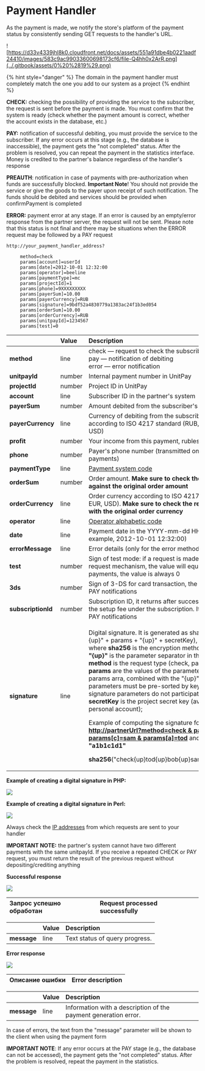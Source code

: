 # Payment Handler

As the payment is made, we notify the store's platform of the payment status by consistently sending GET requests to the handler's URL.

![https://d33v4339jhl8k0.cloudfront.net/docs/assets/551a91dbe4b0221aadf24410/images/583c9ac99033600698173cf6/file-Q4hh0x2ArR.png](../.gitbook/assets/0%20%2819%29.png)

{% hint style="danger" %}
The domain in the payment handler must completely match the one you add to our system as a project
{% endhint %}

**CHECK:** checking the possibility of providing the service to the subscriber, the request is sent before the payment is made. You must confirm that the system is ready \(check whether the payment amount is correct, whether the account exists in the database, etc.\)

**PAY:** notification of successful debiting, you must provide the service to the subscriber. If any error occurs at this stage \(e.g., the database is inaccessible\), the payment gets the "not completed" status. After the problem is resolved, you can repeat the payment in the statistics interface. Money is credited to the partner's balance regardless of the handler's response

**PREAUTH**: notification in case of payments with pre-authorization when funds are successfully blocked. **Important Note**! You should not provide the service or give the goods to the payer upon receipt of such notification. The funds should be debited and services should be provided when confirmPayment is completed

**ERROR:** payment error at any stage. If an error is caused by an empty/error response from the partner server, the request will not be sent. Please note that this status is not final and there may be situations when the ERROR request may be followed by a PAY request

```text
http://your_payment_handler_address?

     method=check 
     params[account]=userId 
     params[date]=2012-10-01 12:32:00 
     params[operator]=beeline 
     params[paymentType]=mc 
     params[projectId]=1 
     params[phone]=9XXXXXXXXX 
     params[payerSum]=10.00 
     params[payerCurrency]=RUB 
     params[signature]=9bdf52a4830779a1383ac24f1b3ed054 
     params[orderSum]=10.00 
     params[orderCurrency]=RUB 
     params[unitpayId]=1234567 
     params[test]=0
```

<table>
  <thead>
    <tr>
      <th style="text-align:left"></th>
      <th style="text-align:left"><b>Value</b>
      </th>
      <th style="text-align:left"><b>Description</b>
      </th>
    </tr>
  </thead>
  <tbody>
    <tr>
      <td style="text-align:left"><b>method</b>
      </td>
      <td style="text-align:left">line</td>
      <td style="text-align:left">check &#x2014; request to check the subscriber&apos;s status
        <br />pay &#x2014; notification of debiting
        <br />error &#x2014; error notification</td>
    </tr>
    <tr>
      <td style="text-align:left"><b>unitpayId</b>
      </td>
      <td style="text-align:left">number</td>
      <td style="text-align:left">Internal payment number in UnitPay</td>
    </tr>
    <tr>
      <td style="text-align:left"><b>projectId</b>
      </td>
      <td style="text-align:left">number</td>
      <td style="text-align:left">Project ID in UnitPay</td>
    </tr>
    <tr>
      <td style="text-align:left"><b>account</b>
      </td>
      <td style="text-align:left">line</td>
      <td style="text-align:left">Subscriber ID in the partner&apos;s system</td>
    </tr>
    <tr>
      <td style="text-align:left"><b>payerSum</b>
      </td>
      <td style="text-align:left">number</td>
      <td style="text-align:left">Amount debited from the subscriber&apos;s account</td>
    </tr>
    <tr>
      <td style="text-align:left"><b>payerCurrency</b>
      </td>
      <td style="text-align:left">line</td>
      <td style="text-align:left">Currency of debiting from the subscriber&apos;s account according to ISO
        4217 standard (RUB, UAH, BYN, EUR, USD)</td>
    </tr>
    <tr>
      <td style="text-align:left"><b>profit</b>
      </td>
      <td style="text-align:left">number</td>
      <td style="text-align:left">Your income from this payment, rubles</td>
    </tr>
    <tr>
      <td style="text-align:left"><b>phone</b>
      </td>
      <td style="text-align:left">number</td>
      <td style="text-align:left">Payer&apos;s phone number (transmitted only for mobile payments)</td>
    </tr>
    <tr>
      <td style="text-align:left"><b>paymentType</b>
      </td>
      <td style="text-align:left">line</td>
      <td style="text-align:left"><a href="../book-of-reference/payment-system-codes.md">Payment system code</a>
      </td>
    </tr>
    <tr>
      <td style="text-align:left"><b>orderSum</b>
      </td>
      <td style="text-align:left">number</td>
      <td style="text-align:left">Order amount. <b>Make sure to check the received value against the original order amount</b>
      </td>
    </tr>
    <tr>
      <td style="text-align:left"><b>orderCurrency</b>
      </td>
      <td style="text-align:left">line</td>
      <td style="text-align:left">Order currency according to ISO 4217 (RUB, UAH, BYN, EUR, USD). <b>Make sure to check the received value with the original order currency</b>
      </td>
    </tr>
    <tr>
      <td style="text-align:left"><b>operator</b>
      </td>
      <td style="text-align:left">line</td>
      <td style="text-align:left"><a href="../book-of-reference/operator-codes.md">Operator alphabetic code</a>
      </td>
    </tr>
    <tr>
      <td style="text-align:left"><b>date</b>
      </td>
      <td style="text-align:left">line</td>
      <td style="text-align:left">Payment date in the YYYY-mm-dd HH:ii:ss format (for example, 2012-10-01
        12:32:00)</td>
    </tr>
    <tr>
      <td style="text-align:left"><b>errorMessage</b>
      </td>
      <td style="text-align:left">line</td>
      <td style="text-align:left">Error details (only for the error method)</td>
    </tr>
    <tr>
      <td style="text-align:left"><b>test</b>
      </td>
      <td style="text-align:left">number</td>
      <td style="text-align:left">Sign of test mode: if a request is made using the test request mechanism,
        the value will equal to 1. For real payments, the value is always 0</td>
    </tr>
    <tr>
      <td style="text-align:left"><b>3ds</b>
      </td>
      <td style="text-align:left">number</td>
      <td style="text-align:left">Sign of 3-DS for card transaction, the flag is present for PAY notifications</td>
    </tr>
    <tr>
      <td style="text-align:left"><b>subscriptionId</b>
      </td>
      <td style="text-align:left">number</td>
      <td style="text-align:left">Subscription ID, it returns after successful payment of the setup fee
        under the subscription. It is present for PAY notifications</td>
    </tr>
    <tr>
      <td style="text-align:left"><b>signature</b>
      </td>
      <td style="text-align:left">line</td>
      <td style="text-align:left">
        <p>Digital signature. It is generated as sha256(method + &quot;{up}&quot;
          + params + &quot;{up}&quot; + secretKey),
          <br />where <b>sha256</b> is the encryption method;
          <br /><b>&quot;{up}&quot;</b> is the parameter separator in the hash function;
          <br
          /><b>method</b> is the request type (check, pay, error);
          <br /><b>params</b> are the values of the parameter from the params arra, combined
          with the &quot;{up}&quot; separator. All parameters must be pre-sorted
          by key; the sign and signature parameters do not participate in merging;
          <br
          /><b>secretKey</b> is the project secret key (available in your personal
          account);</p>
        <p>Example of computing the signature for the request <a href="http://partnerurl/?method=check%20&amp;%20params%5bb%5d=bob&amp;params%5bc%5d=sam&amp;params%5ba%5d=tod"><b>http://partnerUrl?method=check &amp; params[b]=bob &amp; params[c]=sam &amp; params[a]=tod</b></a> and
          secret key <b>&quot;a1b1c1d1&quot;</b>
        </p>
        <p><b>sha256</b>(&quot;check{up}tod{up}bob{up}sam{up}a1b1c1d1&quot;)</p>
      </td>
    </tr>
  </tbody>
</table>

**Example of creating a digital signature in PHP:**

![](../.gitbook/assets/2%20%2823%29.png)

**Example of creating a digital signature in Perl:**

![](../.gitbook/assets/3%20%283%29.png)

Always check the [IP addresses](../book-of-reference/ip-addresses.md) from which requests are sent to your handler

**IMPORTANT NOTE:** the partner's system cannot have two different payments with the same unitpayId. If you receive a repeated CHECK or PAY request, you must return the result of the previous request without depositing/crediting anything

**Successful response**

![](../.gitbook/assets/4%20%285%29.png)

| Запрос успешно обработан | Request processed successfully |
| :--- | :--- |


|  | **Value** | **Description** |
| :--- | :--- | :--- |
| **message** | line | Text status of query progress. |

**Error response**

![](../.gitbook/assets/5.png)

| Описание ошибки | Error description |
| :--- | :--- |


|  | **Value** | **Description** |
| :--- | :--- | :--- |
| **message** | line | Information with a description of the payment generation error. |

In case of errors, the text from the "message" parameter will be shown to the client when using the payment form

**IMPORTANT NOTE**: If any error occurs at the PAY stage \(e.g., the database can not be accessed\), the payment gets the "not completed" status. After the problem is resolved, repeat the payment in the statistics.


